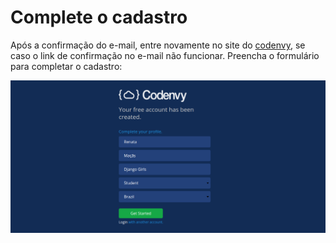 # Complete o cadastro

Após a confirmação do e-mail, entre novamente no site do [codenvy](https://codenvy.io), se caso o link de confirmação no e-mail não funcionar. Preencha o formulário para completar o cadastro:

![](../.gitbook/assets/screenshot_4.png)

